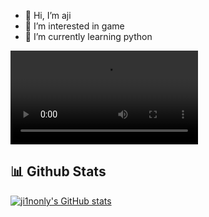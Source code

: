 - 👋 Hi, I’m aji
- 👀 I’m interested in game
- 🌱 I’m currently learning python

![logo](https://telegra.ph/file/911a20caf58f83713b0cc.mp4)

## 📊 Github Stats
[![ji1nonly's GitHub stats](https://github-readme-stats.vercel.app/api?username=ji1nonly&count_private=true&include_all_commits=true&show_icons=true&theme=dracula)](https://github.com/ji1nonly)
